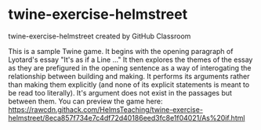 # twine-exercise-helmstreet
twine-exercise-helmstreet created by GitHub Classroom

This is a sample Twine game. It begins with the opening paragraph of Lyotard's essay "It's as if a Line ..." It then explores the themes of the essay as they are prefigured in the opening sentence as a way of interogating the relationship between building and making. It performs its arguments rather than making them explicitly (and none of its explicit statements is meant to be read too literally). It's argument does not exist in the passages but between them.
You can preview the game here: https://rawcdn.githack.com/HelmsTeaching/twine-exercise-helmstreet/8eca857f734e7c4df72d40186eed3fc8e1f04021/As%20if.html
